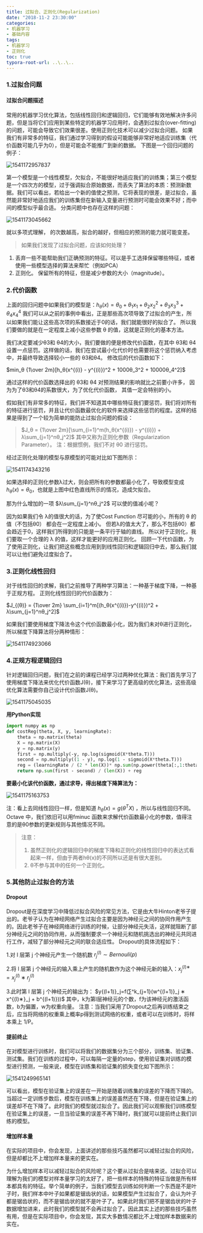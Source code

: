 ```yaml
---
title: 过拟合、正则化(Regularization)
date: "2018-11-2 23:30:00"
categories:
- 机器学习
- 基础内容
tags:
- 机器学习
- 正则化
toc: true
typora-root-url: ..\..\..
---
```


### 1.过拟合问题

#### 过拟合问题描述

常用的机器学习优化算法，包括线性回归和逻辑回归，它们能够有效地解决许多问题，但是当将它们应用到某些特定的机器学习应用时，会遇到过拟合(over-fitting)的问题，可能会导致它们效果很差。使用正则化技术可以减少过拟合问题。
如果我们有非常多的特征，我们通过学习得到的假设可能能够非常好地适应训练集（代价函数可能几乎为0），但是可能会不能推广到新的数据。
下图是一个回归问题的例子：

![1541172957837](/img/1541172957837.png)

<!-- more -->

第一个模型是一个线性模型，欠拟合，不能很好地适应我们的训练集；第三个模型是一个四次方的模型，过于强调拟合原始数据，而丢失了算法的本质：预测新数据。我们可以看出，若给出一个新的值使之预测，它将表现的很差，是过拟合，虽然能非常好地适应我们的训练集但在新输入变量进行预测时可能会效果不好；而中间的模型似乎最合适。
分类问题中也存在这样的问题：

![1541173045662](/img/1541173045662.png)

就以多项式理解， 的次数越高，拟合的越好，但相应的预测的能力就可能变差。

> 如果我们发现了过拟合问题，应该如何处理？

1. 丢弃一些不能帮助我们正确预测的特征。可以是手工选择保留哪些特征，或者使用一些模型选择的算法来帮忙（例如PCA）
2. 正则化。 保留所有的特征，但是减少参数的大小（magnitude）。

### 2.代价函数

上面的回归问题中如果我们的模型是：$h_θ(x) = θ_0 + θ_1x_1 + θ_2x_2^2 + θ_3x_3^3 + θ_4x_4^4$ 我们可以从之前的事例中看出，正是那些高次项导致了过拟合的产生，所以如果我们能让这些高次项的系数接近于0的话，我们就能很好的拟合了。 所以我们要做的就是在一定程度上减小这些参数 θ 的值，这就是正则化的基本方法。

我们决定要减少θ3和 θ4的大小，我们要做的便是修改代价函数，在其中 θ3和 θ4 设置一点惩罚。这样做的话，我们在尝试最小化代价时也需要将这个惩罚纳入考虑中，并最终导致选择较小一些的 θ3和θ4。 修改后的代价函数如下：

$min_θ {1\over 2m}[h_θ(x^{(i)} - y^{(i)})^2 + 1000θ_3^2 + 10000θ_4^2]$

通过这样的代价函数选择出的 θ3和 θ4 对预测结果的影响就比之前要小许多， 因为为了θ3和θ4的系数很大，为了优化代价函数， 其值一定会特别的小。

假如我们有非常多的特征，我们并不知道其中哪些特征我们要惩罚，我们将对所有的特征进行惩罚，并且让代价函数最优化的软件来选择这些惩罚的程度。这样的结果是得到了一个较为简单的能防止过拟合问题的假设：

> $J_θ = {1\over 2m}[\sum_{i=1}^m(h_θ(x^{(i)}) - y^{(i)}) + λ\sum_{j=1}^nθ_j^2]$
> 其中又称为正则化参数（Regularization Parameter）。 注：根据惯例，我们不对 θ0 进行惩罚。

经过正则化处理的模型与原模型的可能对比如下图所示：

![1541174343216](/img/1541174343216.png)

如果选择的正则化参数λ过大，则会把所有的参数都最小化了，导致模型变成 $h_θ(x) = θ_0$，也就是上图中红色直线所示的情况，造成欠拟合。 

那为什么增加的一项 $λ\sum_{j=1}^nθ_j^2$  可以使的值减小呢？ 

因为如果我们令 λ的值很大的话，为了使Cost Function 尽可能的小，所有的 θ 的值（不包括θ0） 都会在一定程度上减小。 但若λ的值太大了，那么不包括θ0）都会趋近于0，这样我们所得到的只能是一条平行于轴的直线。 所以对于正则化，我们要取一个合理的 λ 的值，这样才能更好的应用正则化。 回顾一下代价函数，为了使用正则化，让我们把这些概念应用到到线性回归和逻辑回归中去，那么我们就可以让他们避免过度拟合了。

### 3.正则化线性回归

对于线性回归的求解，我们之前推导了两种学习算法：一种基于梯度下降，一种基于正规方程。
正则化线性回归的代价函数为：

 $J_{(θ)} = {1\over 2m} \sum_{i=1}^m[(h_θ(x^{(i)})-y^{(i)})^2 + λ\sum_{j=1}^nθ_j^2]$

如果我们要使用梯度下降法令这个代价函数最小化，因为我们未对θ进行正则化，所以梯度下降算法将分两种情形：

![1541174923066](/img/1541174923066.png)

### 4.正规方程逻辑回归

针对逻辑回归问题，我们在之前的课程已经学习过两种优化算法：我们首先学习了使用梯度下降法来优化代价函数J(θ)，接下来学习了更高级的优化算法，这些高级优化算法需要你自己设计代价函数J(θ)。

![1541175045035](/img/1541175045035.png)

**用Python实现**

```python
import numpy as np
def costReg(theta, X, y, learningRate):
	theta = np.matrix(theta)
	X = np.matrix(X)
	y = np.matrix(y)
	first = np.multiply(‐y, np.log(sigmoid(X*theta.T)))
	second = np.multiply((1 ‐ y), np.log(1 ‐ sigmoid(X*theta.T)))
	reg = (learningRate / (2 * len(X))* np.sum(np.power(theta[:,1:theta.shape[1]],2))
	return np.sum(first ‐ second) / (len(X)) + reg
```

**要最小化该代价函数，通过求导，得出梯度下降算法为：**

![1541175163753](/img/1541175163753.png)

注：看上去同线性回归一样，但是知道 $h_θ(x) = g(θ^TX)$ ，所以与线性回归不同。 Octave 中，我们依旧可以用fminuc 函数来求解代价函数最小化的参数，值得注意的是θ0参数的更新规则与其他情况不同。 

> 注意：
>
> 1. 虽然正则化的逻辑回归中的梯度下降和正则化的线性回归中的表达式看起来一样，但由于两者hθ(x)的不同所以还是有很大差别。
> 2. θ不参与其中的任何一个正则化。

### 5.其他防止过拟合的方法

#### Dropout

Dropout是在深度学习中降低过拟合风险的常见方法，它是由大牛Hinton老爷子提出的。老爷子认为在神经网络产生过拟合主要是因为神经元之间的协同作用产生的。因此老爷子在神经网络进行训练的时候，让部分神经元失活，这样就阻断了部分神经元之间的协同作用，从而强制要求一个神经元和随机挑选出的神经元共同进行工作，减轻了部分神经元之间的联合适应性。 
Dropout的具体流程如下：

1.对 l 层第 j 个神经元产生一个随机数 $r^{(l)}_j∼Bernouli(p)$

2.将 l 层第 j 个神经元的输入乘上产生的随机数作为这个神经元新的输入：$x^{(l)∗}_j=x^{(l)}_j∗r^{(l)}_j$

3.此时第 l 层第 j 个神经元的输出为： 
$y{(l+1)}_j=f(∑^k_{j=1}(w^{(l+1)}_j  ∗  x^{(l)∗}_j  +  b^{(l+1)}))$
其中，k为第l层神经元的个数，f为该神经元的激活函数，b为偏置，w为权重向量。
注意：当我们采用了Dropout之后再训练结束之后，应当将网络的权重乘上概率p得到测试网络的权重，或者可以在训练时，将样本乘上 1/P。

#### 提前终止

在对模型进行训练时，我们可以将我们的数据集分为三个部分，训练集、验证集、测试集。我们在训练的过程中，可以每隔一定量的step，使用验证集对训练的模型进行预测，一般来说，模型在训练集和验证集的损失变化如下图所示： 

![1541249965141](/img/1541249965141.png)


可以看出，模型在验证集上的误差在一开始是随着训练集的误差的下降而下降的。当超过一定训练步数后，模型在训练集上的误差虽然还在下降，但是在验证集上的误差却不在下降了。此时我们的模型就过拟合了。因此我们可以观察我们训练模型在验证集上的误差，一旦当验证集的误差不再下降时，我们就可以提前终止我们训练的模型。
#### 增加样本量

在实际的项目中，你会发现，上面讲述的那些技巧虽然都可以减轻过拟合的风险，但是却都比不上增加样本量来的更实在。

为什么增加样本可以减轻过拟合的风险呢？这个要从过拟合是啥来说。过拟合可以理解为我们的模型对样本量学习的太好了，把一些样本的特殊的特征当做是所有样本都具有的特征。举个简单的例子，当我们模型去训练如何判断一个东西是不是叶子时，我们样本中叶子如果都是锯齿状的话，如果模型产生过拟合了，会认为叶子都是锯齿状的，而不是锯齿状的就不是叶子了。如果此时我们把不是锯齿状的叶子数据增加进来，此时我们的模型就不会再过拟合了。因此其实上述的那些技巧虽然有用，但是在实际项目中，你会发现，其实大多数情况都比不上增加样本数据来的实在。